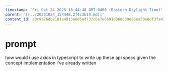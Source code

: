 ```yaml
---
timestamp: 'Fri Oct 24 2025 15:44:48 GMT-0400 (Eastern Daylight Time)'
parent: '[[../20251024_154448.2f4c3b14.md]]'
content_id: a0c9a76db2181a4913a6d5ad737c6e7e6691d86d839e86ea50e8df3fa43d2588
---
```


# prompt

how would i use axios in typescript to write up these api specs given the concept implementation i've already written
